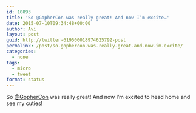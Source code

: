 ```yaml
---
id: 10893
title: 'So @GopherCon was really great! And now I’m excite…'
date: 2015-07-10T09:34:48+00:00
author: Avi
layout: post
guid: http://twitter-619500018974625792-post
permalink: /post/so-gophercon-was-really-great-and-now-im-excite/
categories:
  - none
tags:
  - micro
  - tweet
format: status
---
```

So [@GopherCon](http://twitter.com/GopherCon) was really great! And now I’m excited to head home and see my cuties!